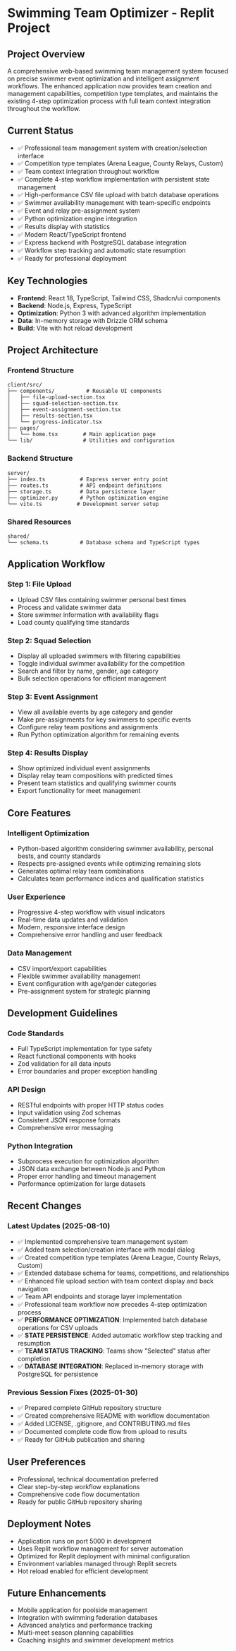 # Swimming Team Optimizer - Replit Project

## Project Overview
A comprehensive web-based swimming team management system focused on precise swimmer event optimization and intelligent assignment workflows. The enhanced application now provides team creation and management capabilities, competition type templates, and maintains the existing 4-step optimization process with full team context integration throughout the workflow.

## Current Status
- ✅ Professional team management system with creation/selection interface
- ✅ Competition type templates (Arena League, County Relays, Custom)
- ✅ Team context integration throughout workflow
- ✅ Complete 4-step workflow implementation with persistent state management
- ✅ High-performance CSV file upload with batch database operations
- ✅ Swimmer availability management with team-specific endpoints
- ✅ Event and relay pre-assignment system  
- ✅ Python optimization engine integration
- ✅ Results display with statistics
- ✅ Modern React/TypeScript frontend
- ✅ Express backend with PostgreSQL database integration
- ✅ Workflow step tracking and automatic state resumption
- ✅ Ready for professional deployment

## Key Technologies
- **Frontend**: React 18, TypeScript, Tailwind CSS, Shadcn/ui components
- **Backend**: Node.js, Express, TypeScript
- **Optimization**: Python 3 with advanced algorithm implementation
- **Data**: In-memory storage with Drizzle ORM schema
- **Build**: Vite with hot reload development

## Project Architecture

### Frontend Structure
```
client/src/
├── components/          # Reusable UI components
│   ├── file-upload-section.tsx
│   ├── squad-selection-section.tsx  
│   ├── event-assignment-section.tsx
│   ├── results-section.tsx
│   └── progress-indicator.tsx
├── pages/
│   └── home.tsx        # Main application page
└── lib/                # Utilities and configuration
```

### Backend Structure  
```
server/
├── index.ts           # Express server entry point
├── routes.ts          # API endpoint definitions
├── storage.ts         # Data persistence layer
├── optimizer.py       # Python optimization engine
└── vite.ts           # Development server setup
```

### Shared Resources
```
shared/
└── schema.ts          # Database schema and TypeScript types
```

## Application Workflow

### Step 1: File Upload
- Upload CSV files containing swimmer personal best times
- Process and validate swimmer data
- Store swimmer information with availability flags
- Load county qualifying time standards

### Step 2: Squad Selection
- Display all uploaded swimmers with filtering capabilities
- Toggle individual swimmer availability for the competition
- Search and filter by name, gender, age category
- Bulk selection operations for efficient management

### Step 3: Event Assignment
- View all available events by age category and gender
- Make pre-assignments for key swimmers to specific events
- Configure relay team positions and assignments
- Run Python optimization algorithm for remaining events

### Step 4: Results Display
- Show optimized individual event assignments
- Display relay team compositions with predicted times
- Present team statistics and qualifying swimmer counts
- Export functionality for meet management

## Core Features

### Intelligent Optimization
- Python-based algorithm considering swimmer availability, personal bests, and county standards
- Respects pre-assigned events while optimizing remaining slots
- Generates optimal relay team combinations
- Calculates team performance indices and qualification statistics

### User Experience
- Progressive 4-step workflow with visual indicators
- Real-time data updates and validation
- Modern, responsive interface design
- Comprehensive error handling and user feedback

### Data Management
- CSV import/export capabilities
- Flexible swimmer availability management
- Event configuration with age/gender categories
- Pre-assignment system for strategic planning

## Development Guidelines

### Code Standards
- Full TypeScript implementation for type safety
- React functional components with hooks
- Zod validation for all data inputs
- Error boundaries and proper exception handling

### API Design
- RESTful endpoints with proper HTTP status codes
- Input validation using Zod schemas
- Consistent JSON response formats
- Comprehensive error messaging

### Python Integration
- Subprocess execution for optimization algorithm
- JSON data exchange between Node.js and Python
- Proper error handling and timeout management
- Performance optimization for large datasets

## Recent Changes

### Latest Updates (2025-08-10)
- ✅ Implemented comprehensive team management system
- ✅ Added team selection/creation interface with modal dialog
- ✅ Created competition type templates (Arena League, County Relays, Custom)
- ✅ Extended database schema for teams, competitions, and relationships
- ✅ Enhanced file upload section with team context display and back navigation
- ✅ Team API endpoints and storage layer implementation
- ✅ Professional team workflow now precedes 4-step optimization process
- ✅ **PERFORMANCE OPTIMIZATION**: Implemented batch database operations for CSV uploads
- ✅ **STATE PERSISTENCE**: Added automatic workflow step tracking and resumption
- ✅ **TEAM STATUS TRACKING**: Teams show "Selected" status after completion
- ✅ **DATABASE INTEGRATION**: Replaced in-memory storage with PostgreSQL for persistence

### Previous Session Fixes (2025-01-30)
- ✅ Prepared complete GitHub repository structure
- ✅ Created comprehensive README with workflow documentation
- ✅ Added LICENSE, .gitignore, and CONTRIBUTING.md files
- ✅ Documented complete code flow from upload to results
- ✅ Ready for GitHub publication and sharing

## User Preferences
- Professional, technical documentation preferred
- Clear step-by-step workflow explanations
- Comprehensive code flow documentation
- Ready for public GitHub repository sharing

## Deployment Notes
- Application runs on port 5000 in development
- Uses Replit workflow management for server automation  
- Optimized for Replit deployment with minimal configuration
- Environment variables managed through Replit secrets
- Hot reload enabled for efficient development

## Future Enhancements
- Mobile application for poolside management
- Integration with swimming federation databases
- Advanced analytics and performance tracking
- Multi-meet season planning capabilities
- Coaching insights and swimmer development metrics